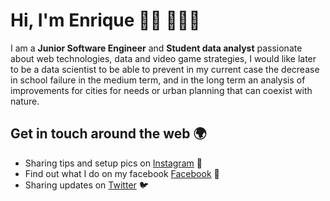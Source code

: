 # Hi, I'm Enrique 👋🏽 👨🏽‍💻

I am a **Junior Software Engineer** and **Student data analyst** passionate about web technologies, data and video game strategies, I would like later to be a data scientist to be able to prevent in my current case the decrease in school failure in the medium term, and in the long term an analysis of improvements for cities for needs or urban planning that can coexist with nature.

## Get in touch around the web 🌍

- Sharing tips and setup pics on [Instagram](https://instagram.com/josue_enrique) 📸
- Find out what I do on my facebook [Facebook](https://www.facebook.com/enripastrana) 🤗
- Sharing updates on [Twitter](https://twitter.com/enripastrana) 🐦

